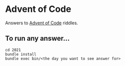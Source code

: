 # Advent of Code

Answers to [Advent of Code](http://adventofcode.com/) riddles. 

## To run any answer...

    cd 2021
    bundle install
    bundle exec bin/<the day you want to see answer for>
